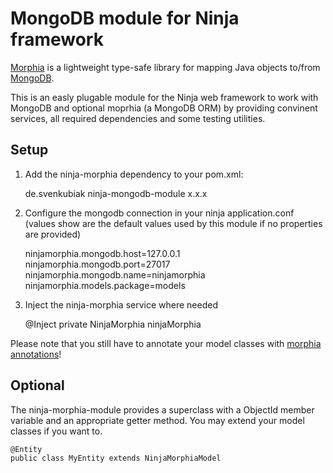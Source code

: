 MongoDB module for Ninja framework
=====================
[Morphia][1] is a lightweight type-safe library for mapping Java objects to/from [MongoDB][2].

This is an easly plugable module for the Ninja web framework to work with MongoDB and optional moprhia (a MongoDB ORM) by providing convinent services, all required dependencies and some testing utilities.

Setup
-----

1) Add the ninja-morphia dependency to your pom.xml:

    <dependency>
        <groupId>de.svenkubiak</groupId>
        <artifactId>ninja-mongodb-module</artifactId>
        <version>x.x.x</version>
    </dependency>

2) Configure the mongodb connection in your ninja application.conf (values show are the default values used by this module if no properties are provided)
	
	ninjamorphia.mongodb.host=127.0.0.1
	ninjamorphia.mongodb.port=27017
	ninjamorphia.mongodb.name=ninjamorphia
	ninjamorphia.models.package=models

3) Inject the ninja-morphia service where needed

	@Inject
	private NinjaMorphia ninjaMorphia

Please note that you still have to annotate your model classes with [morphia annotations][3]!

Optional
-----

The ninja-morphia-module provides a superclass with a ObjectId member variable and an appropriate getter method. You may extend your model classes if you want to.

	@Entity
	public class MyEntity extends NinjaMorphiaModel


  [1]: https://github.com/mongodb/morphia
  [2]: http://www.mongodb.org/
  [3]: https://github.com/mongodb/morphia/wiki/GettingStarted